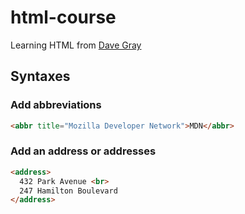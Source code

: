 # html-course
Learning HTML from [Dave Gray](https://www.youtube.com/c/DaveGrayTeachesCode)

## Syntaxes

### Add abbreviations
```html
<abbr title="Mozilla Developer Network">MDN</abbr>
```
### Add an address or addresses
```html
<address>
  432 Park Avenue <br>
  247 Hamilton Boulevard
</address>
```
